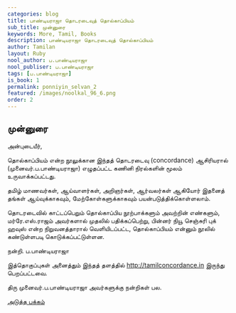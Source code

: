 ```yaml
---
categories: blog
title: பாண்டியராஜா தொடரடைவுத் தொல்காப்பியம்
sub_title: முன்னுரை
keywords: More, Tamil, Books
description: பாண்டியராஜா தொடரடைவுத் தொல்காப்பியம்
author: Tamilan
layout: Ruby
nool_author: ப.பாண்டியராஜா
nool_publiser: ப.பாண்டியராஜா
tags: [ப.பாண்டியராஜா]
is_book: 1
permalink: ponniyin_selvan_2
featured: /images/noolkal_96_6.png
order: 2
---
```



## முன்னுரை

அன்புடையீர்,

தொல்காப்பியம் என்ற நூலுக்கான இந்தத் தொடரடைவு (concordance) ஆசிரியரால் (முனைவர்.ப.பாண்டியராஜா) எழுதப்பட்ட கணினி நிரல்களின் மூலம் உருவாக்கப்பட்டது.

தமிழ் மாணவர்கள், ஆய்வாளர்கள், அறிஞர்கள், ஆர்வலர்கள் ஆகியோர் இதனைத் தங்கள் ஆய்வுக்காகவும், மேற்கோள்களுக்காகவும் பயன்படுத்திக்கொள்ளலாம்.

தொடரடைவில் காட்டப்பெறும் தொல்காப்பிய நூற்பாக்களும் அவற்றின் எண்களும், மர்ரே.எஸ்.ராஜம் அவர்களால் முதலில் பதிக்கப்பெற்று, பின்னர் நியூ செஞ்சுரி புக் ஹவுஸ் என்ற நிறுவனத்தாரால் வெளியிடப்பட்ட, தொல்காப்பியம் என்னும் நூலில் கண்டுள்ளபடி கொடுக்கப்பட்டுள்ளன.

நன்றி. ப.பாண்டியராஜா

இத்தொகுப்புகள் அனைத்தும் இந்தத் தளத்தில் http://tamilconcordance.in இருந்து பெறப்பட்டவை.

திரு முனைவர்.ப.பாண்டியராஜா அவர்களுக்கு நன்றிகள் பல.

[அடுத்த பக்கம்](ponniyin_selvan_3)